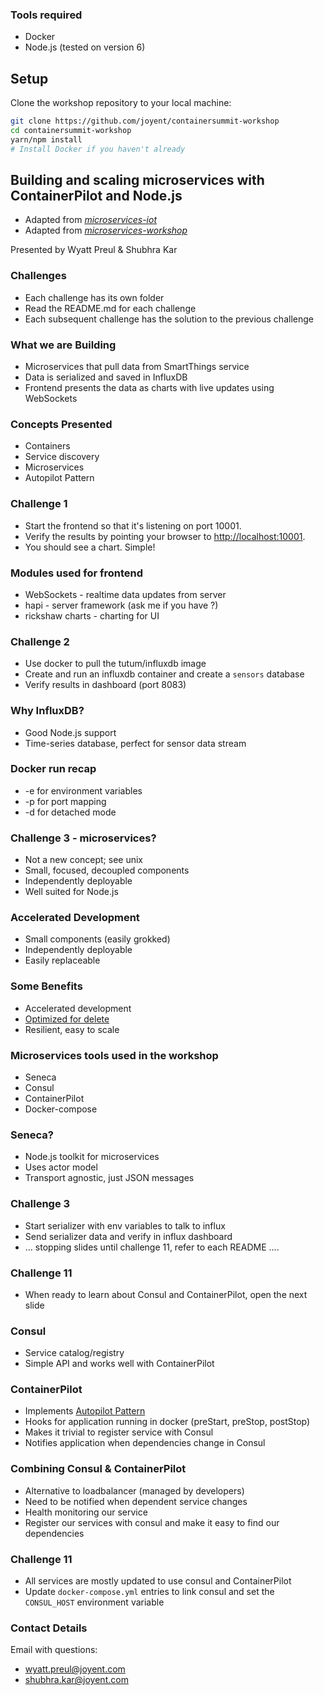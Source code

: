 ### Tools required

* Docker
* Node.js (tested on version 6)



## Setup
Clone the workshop repository to your local machine:

```bash
git clone https://github.com/joyent/containersummit-workshop
cd containersummit-workshop
yarn/npm install
# Install Docker if you haven't already
```



## Building and scaling microservices with ContainerPilot and Node.js

* Adapted from [_microservices-iot_](https://github.com/nearform/micro-services-tutorial-iot)
* Adapted from [_microservices-workshop_](https://github.com/lloydbenson/microservices-workshop)

Presented by Wyatt Preul & Shubhra Kar



### Challenges

* Each challenge has its own folder
* Read the README.md for each challenge
* Each subsequent challenge has the solution to the previous challenge



### What we are Building

* Microservices that pull data from SmartThings service
* Data is serialized and saved in InfluxDB
* Frontend presents the data as charts with live updates using WebSockets



### Concepts Presented

* Containers
* Service discovery
* Microservices
* Autopilot Pattern



### Challenge 1

* Start the frontend so that it's listening on port 10001.
* Verify the results by pointing your browser to [http://localhost:10001]().
* You should see a chart. Simple!



### Modules used for frontend

* WebSockets - realtime data updates from server
* hapi - server framework (ask me if you have ?)
* rickshaw charts - charting for UI



### Challenge 2

* Use docker to pull the tutum/influxdb image
* Create and run an influxdb container and create a `sensors` database
* Verify results in dashboard (port 8083)



### Why InfluxDB?

* Good Node.js support
* Time-series database, perfect for sensor data stream



### Docker run recap

* -e for environment variables
* -p for port mapping
* -d for detached mode



### Challenge 3 - microservices?

* Not a new concept; see unix
* Small, focused, decoupled components
* Independently deployable
* Well suited for Node.js



### Accelerated Development
* Small components (easily grokked)
* Independently deployable
* Easily replaceable



### Some Benefits
* Accelerated development
* [Optimized for delete](http://vimeo.com/108441214)
* Resilient, easy to scale



### Microservices tools used in the workshop

* Seneca
* Consul
* ContainerPilot
* Docker-compose



### Seneca?

* Node.js toolkit for microservices
* Uses actor model
* Transport agnostic, just JSON messages



### Challenge 3

* Start serializer with env variables to talk to influx
* Send serializer data and verify in influx dashboard
* ... stopping slides until challenge 11, refer to each README ....



### Challenge 11

* When ready to learn about Consul and ContainerPilot, open the next slide



### Consul

* Service catalog/registry
* Simple API and works well with ContainerPilot



### ContainerPilot

* Implements [Autopilot Pattern](http://autopilotpattern.io/)
* Hooks for application running in docker (preStart, preStop, postStop)
* Makes it trivial to register service with Consul
* Notifies application when dependencies change in Consul



### Combining Consul & ContainerPilot

* Alternative to loadbalancer (managed by developers)
* Need to be notified when dependent service changes
* Health monitoring our service
* Register our services with consul and make it easy to find our dependencies



### Challenge 11

* All services are mostly updated to use consul and ContainerPilot
* Update `docker-compose.yml` entries to link consul and set the `CONSUL_HOST` environment variable



### Contact Details

Email with questions:

* wyatt.preul@joyent.com
* shubhra.kar@joyent.com
